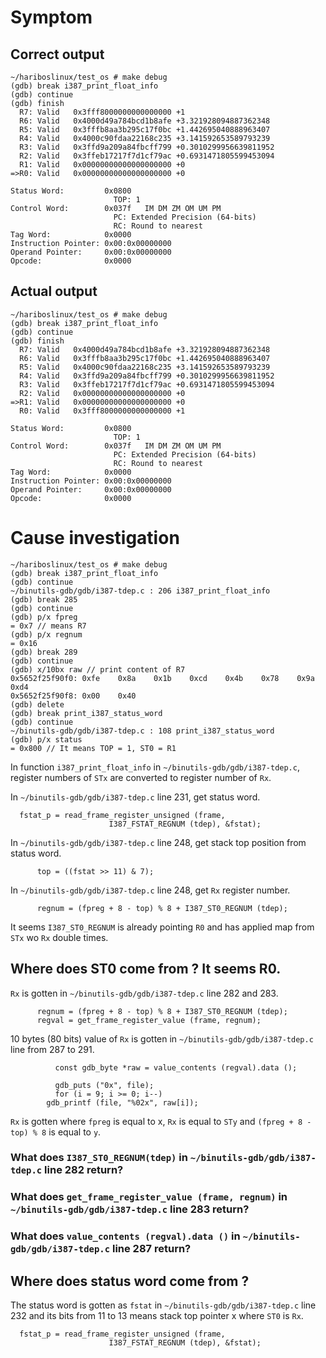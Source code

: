 # Symptom

## Correct output

```
~/hariboslinux/test_os # make debug
(gdb) break i387_print_float_info
(gdb) continue
(gdb) finish
  R7: Valid   0x3fff8000000000000000 +1
  R6: Valid   0x4000d49a784bcd1b8afe +3.321928094887362348
  R5: Valid   0x3fffb8aa3b295c17f0bc +1.442695040888963407
  R4: Valid   0x4000c90fdaa22168c235 +3.141592653589793239
  R3: Valid   0x3ffd9a209a84fbcff799 +0.3010299956639811952
  R2: Valid   0x3ffeb17217f7d1cf79ac +0.6931471805599453094
  R1: Valid   0x00000000000000000000 +0
=>R0: Valid   0x00000000000000000000 +0

Status Word:         0x0800
                       TOP: 1
Control Word:        0x037f   IM DM ZM OM UM PM
                       PC: Extended Precision (64-bits)
                       RC: Round to nearest
Tag Word:            0x0000
Instruction Pointer: 0x00:0x00000000
Operand Pointer:     0x00:0x00000000
Opcode:              0x0000
```

## Actual output

```
~/hariboslinux/test_os # make debug
(gdb) break i387_print_float_info
(gdb) continue
(gdb) finish
  R7: Valid   0x4000d49a784bcd1b8afe +3.321928094887362348
  R6: Valid   0x3fffb8aa3b295c17f0bc +1.442695040888963407
  R5: Valid   0x4000c90fdaa22168c235 +3.141592653589793239
  R4: Valid   0x3ffd9a209a84fbcff799 +0.3010299956639811952
  R3: Valid   0x3ffeb17217f7d1cf79ac +0.6931471805599453094
  R2: Valid   0x00000000000000000000 +0
=>R1: Valid   0x00000000000000000000 +0
  R0: Valid   0x3fff8000000000000000 +1

Status Word:         0x0800
                       TOP: 1
Control Word:        0x037f   IM DM ZM OM UM PM
                       PC: Extended Precision (64-bits)
                       RC: Round to nearest
Tag Word:            0x0000
Instruction Pointer: 0x00:0x00000000
Operand Pointer:     0x00:0x00000000
Opcode:              0x0000
```

# Cause investigation

```
~/hariboslinux/test_os # make debug
(gdb) break i387_print_float_info
(gdb) continue
~/binutils-gdb/gdb/i387-tdep.c : 206 i387_print_float_info
(gdb) break 285
(gdb) continue
(gdb) p/x fpreg
= 0x7 // means R7
(gdb) p/x regnum
= 0x16
(gdb) break 289
(gdb) continue
(gdb) x/10bx raw // print content of R7
0x5652f25f90f0: 0xfe    0x8a    0x1b    0xcd    0x4b    0x78    0x9a    0xd4
0x5652f25f90f8: 0x00    0x40
(gdb) delete
(gdb) break print_i387_status_word
(gdb) continue
~/binutils-gdb/gdb/i387-tdep.c : 108 print_i387_status_word
(gdb) p/x status
= 0x800 // It means TOP = 1, ST0 = R1
```

In function `i387_print_float_info` in `~/binutils-gdb/gdb/i387-tdep.c`, register numbers of `STx` are converted to register number of `Rx`.

In `~/binutils-gdb/gdb/i387-tdep.c` line 231, get status word.

```
  fstat_p = read_frame_register_unsigned (frame,
					  I387_FSTAT_REGNUM (tdep), &fstat);
```

In `~/binutils-gdb/gdb/i387-tdep.c` line 248, get stack top position from status word.

```
      top = ((fstat >> 11) & 7);
```

In `~/binutils-gdb/gdb/i387-tdep.c` line 248, get `Rx` register number.

```
	  regnum = (fpreg + 8 - top) % 8 + I387_ST0_REGNUM (tdep);
```

It seems `I387_ST0_REGNUM` is already pointing `R0` and has applied map from `STx` wo `Rx` double times.

## Where does ST0 come from ? It seems R0.

`Rx` is gotten in `~/binutils-gdb/gdb/i387-tdep.c` line 282 and 283.

```
	  regnum = (fpreg + 8 - top) % 8 + I387_ST0_REGNUM (tdep);
	  regval = get_frame_register_value (frame, regnum);
```

10 bytes (80 bits) value of `Rx` is gotten in `~/binutils-gdb/gdb/i387-tdep.c` line from 287 to 291.

```
	      const gdb_byte *raw = value_contents (regval).data ();

	      gdb_puts ("0x", file);
	      for (i = 9; i >= 0; i--)
		gdb_printf (file, "%02x", raw[i]);
```

`Rx` is gotten where `fpreg` is equal to x, `Rx` is equal to `STy` and `(fpreg + 8 - top) % 8` is equal to `y`.

### What does `I387_ST0_REGNUM(tdep)` in `~/binutils-gdb/gdb/i387-tdep.c` line 282 return?

### What does `get_frame_register_value (frame, regnum)` in `~/binutils-gdb/gdb/i387-tdep.c` line 283 return?

### What does `value_contents (regval).data ()` in `~/binutils-gdb/gdb/i387-tdep.c` line 287 return?

## Where does status word come from ?

The status word is gotten as `fstat` in `~/binutils-gdb/gdb/i387-tdep.c` line 232 and its bits from 11 to 13 means stack top pointer x where `ST0` is `Rx`.

```
  fstat_p = read_frame_register_unsigned (frame,
					  I387_FSTAT_REGNUM (tdep), &fstat);
```

